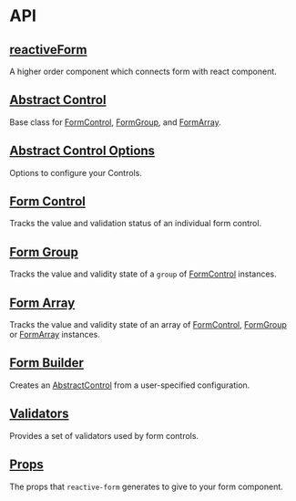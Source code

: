 # API

## [reactiveForm](ReactiveForm.md)
A higher order component which connects form with react component.

## [Abstract Control](AbstractControl.md)
Base class for [FormControl](FormControl.md), [FormGroup](FormGroup.md), and [FormArray](FormArray.md).

## [Abstract Control Options](AbstractControlOptions.md)
Options to configure your Controls.

## [Form Control](FormControl.md)
Tracks the value and validation status of an individual form control.

## [Form Group](FormGroup.md)
Tracks the value and validity state of a `group` of [FormControl](FormControl.md) instances.

## [Form Array](FormArray.md)
Tracks the value and validity state of an array of [FormControl](FormControl.md), [FormGroup](FormGroup.md) 
or [FormArray](FormArray.md) instances.

## [Form Builder](FormBuilder.md)
Creates an [AbstractControl](AbstractControl.md) from a user-specified configuration.

## [Validators](Validators.md)
Provides a set of validators used by form controls.

## [Props](Props.md)
The props that `reactive-form` generates to give to your form component.
